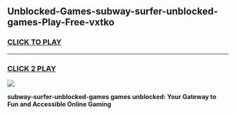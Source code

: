 
## Unblocked-Games-subway-surfer-unblocked-games-Play-Free-vxtko
<h3>
<a href="https://premium76.site?title=subway-surfer-unblocked-games&ref=24M">CLICK TO PLAY</a></h3>
<hr>

<h3>
<a href="https://premium76.site?title=subway-surfer-unblocked-games&ref=24M">CLICK 2 PLAY</a>
  
</h3>

<a href="https://premium76.site?title=subway-surfer-unblocked-games&ref=24M"><img src="https://clearcache.store/games.png"></a>


**subway-surfer-unblocked-games games unblocked: Your Gateway to Fun and Accessible Online Gaming**
